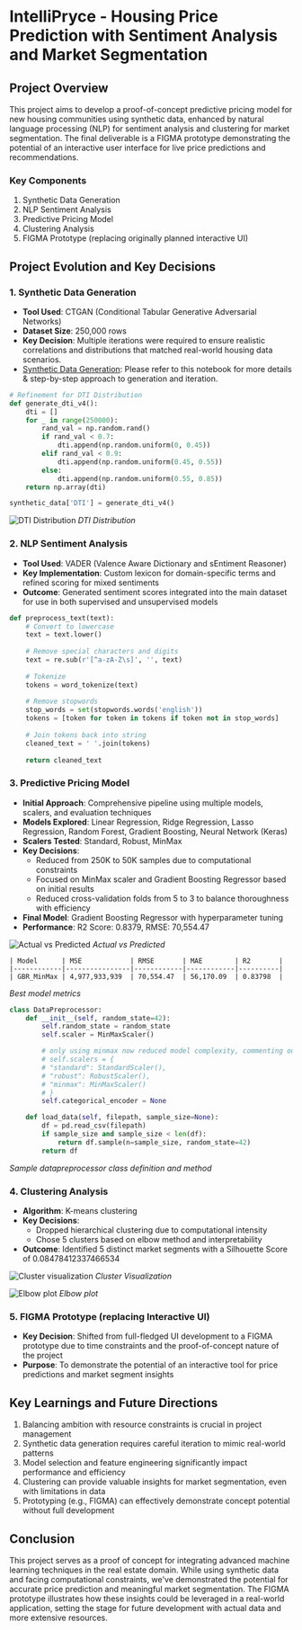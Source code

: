 # IntelliPryce - Housing Price Prediction with Sentiment Analysis and Market Segmentation

## Project Overview

This project aims to develop a proof-of-concept predictive pricing model for new housing communities using synthetic data, enhanced by natural language processing (NLP) for sentiment analysis and clustering for market segmentation. The final deliverable is a FIGMA prototype demonstrating the potential of an interactive user interface for live price predictions and recommendations.

### Key Components
1. Synthetic Data Generation
2. NLP Sentiment Analysis
3. Predictive Pricing Model
4. Clustering Analysis
5. FIGMA Prototype (replacing originally planned interactive UI)

## Project Evolution and Key Decisions

### 1. Synthetic Data Generation
- **Tool Used**: CTGAN (Conditional Tabular Generative Adversarial Networks)
- **Dataset Size**: 250,000 rows
- **Key Decision**: Multiple iterations were required to ensure realistic correlations and distributions that matched real-world housing data scenarios. 
- [Synthetic Data Generation](notebooks/synthetic_data_generation.ipynb): Please refer to this notebook for more details & step-by-step approach to generation and iteration.
```py
# Refinement for DTI Distribution
def generate_dti_v4():
    dti = []
    for _ in range(250000):
        rand_val = np.random.rand()
        if rand_val < 0.7:
            dti.append(np.random.uniform(0, 0.45))
        elif rand_val < 0.9:
            dti.append(np.random.uniform(0.45, 0.55))
        else:
            dti.append(np.random.uniform(0.55, 0.85))
    return np.array(dti)

synthetic_data['DTI'] = generate_dti_v4()
```

![DTI Distribution](outputs/readme/dti_dist_data_generation.png)
*DTI Distribution*
### 2. NLP Sentiment Analysis
- **Tool Used**: VADER (Valence Aware Dictionary and sEntiment Reasoner)
- **Key Implementation**: Custom lexicon for domain-specific terms and refined scoring for mixed sentiments
- **Outcome**: Generated sentiment scores integrated into the main dataset for use in both supervised and unsupervised models

```py
def preprocess_text(text):
    # Convert to lowercase
    text = text.lower()
    
    # Remove special characters and digits
    text = re.sub(r'[^a-zA-Z\s]', '', text)
    
    # Tokenize
    tokens = word_tokenize(text)
    
    # Remove stopwords
    stop_words = set(stopwords.words('english'))
    tokens = [token for token in tokens if token not in stop_words]
    
    # Join tokens back into string
    cleaned_text = ' '.join(tokens)
    
    return cleaned_text
```

### 3. Predictive Pricing Model
- **Initial Approach**: Comprehensive pipeline using multiple models, scalers, and evaluation techniques
- **Models Explored**: Linear Regression, Ridge Regression, Lasso Regression, Random Forest, Gradient Boosting, Neural Network (Keras)
- **Scalers Tested**: Standard, Robust, MinMax
- **Key Decisions**:
  - Reduced from 250K to 50K samples due to computational constraints
  - Focused on MinMax scaler and Gradient Boosting Regressor based on initial results
  - Reduced cross-validation folds from 5 to 3 to balance thoroughness with efficiency
- **Final Model**: Gradient Boosting Regressor with hyperparameter tuning
- **Performance**: R2 Score: 0.8379, RMSE: 70,554.47

![Actual vs Predicted](outputs/best_model_outputs/sep-5-8pm-minmax-gbr-tuned-50k/actual_vs_predicted_and_residuals.png)
*Actual vs Predicted*

```
| Model      | MSE            | RMSE       | MAE        | R2       |
|------------|----------------|------------|------------|----------|
| GBR_MinMax | 4,977,933,939  | 70,554.47  | 56,170.09  | 0.83798  |
```
*Best model metrics*

```python
class DataPreprocessor:
    def __init__(self, random_state=42):
        self.random_state = random_state
        self.scaler = MinMaxScaler()

        # only using minmax now reduced model complexity, commenting out this.
        # self.scalers = {
        # "standard": StandardScaler(),
        # "robust": RobustScaler(),
        # "minmax": MinMaxScaler()
        # }
        self.categorical_encoder = None

    def load_data(self, filepath, sample_size=None):
        df = pd.read_csv(filepath)
        if sample_size and sample_size < len(df):
            return df.sample(n=sample_size, random_state=42)
        return df
```
*Sample datapreprocessor class definition and method*

### 4. Clustering Analysis
- **Algorithm**: K-means clustering
- **Key Decisions**:
  - Dropped hierarchical clustering due to computational intensity
  - Chose 5 clusters based on elbow method and interpretability
- **Outcome**: Identified 5 distinct market segments with a Silhouette Score of 0.08478412337466534

![Cluster visualization](outputs/readme/clustervis.png)
*Cluster Visualization*

![Elbow plot](outputs/readme/elbow_method.png)
*Elbow plot*

### 5. FIGMA Prototype (replacing Interactive UI)
- **Key Decision**: Shifted from full-fledged UI development to a FIGMA prototype due to time constraints and the proof-of-concept nature of the project
- **Purpose**: To demonstrate the potential of an interactive tool for price predictions and market segment insights

## Key Learnings and Future Directions

1. Balancing ambition with resource constraints is crucial in project management
2. Synthetic data generation requires careful iteration to mimic real-world patterns
3. Model selection and feature engineering significantly impact performance and efficiency
4. Clustering can provide valuable insights for market segmentation, even with limitations in data
5. Prototyping (e.g., FIGMA) can effectively demonstrate concept potential without full development

## Conclusion

This project serves as a proof of concept for integrating advanced machine learning techniques in the real estate domain. While using synthetic data and facing computational constraints, we've demonstrated the potential for accurate price prediction and meaningful market segmentation. The FIGMA prototype illustrates how these insights could be leveraged in a real-world application, setting the stage for future development with actual data and more extensive resources.

